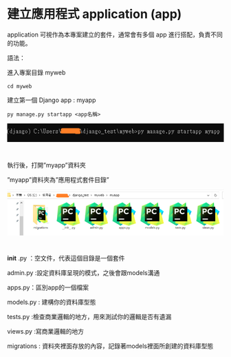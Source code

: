 # 建立應用程式 application (app)

application 可視作為本專案建立的套件，通常會有多個 app 進行搭配，負責不同的功能。

語法：

進入專案目錄 myweb

    cd myweb

建立第一個 Django app : myapp

    py manage.py startapp <app名稱>


![image](https://github.com/YueYue32/Django_Learning/blob/main/4.%20%E5%BB%BA%E7%AB%8B%E6%87%89%E7%94%A8%E7%A8%8B%E5%BC%8F%20application%20(app)/1.png)


#

執行後，打開”myapp”資料夾

”myapp”資料夾為”應用程式套件目錄”

![image](https://github.com/YueYue32/Django_Learning/blob/main/4.%20%E5%BB%BA%E7%AB%8B%E6%87%89%E7%94%A8%E7%A8%8B%E5%BC%8F%20application%20(app)/2.png)


#


__init__ .py ：空文件，代表這個目錄是一個套件

admin.py :設定資料庫呈現的模式，之後會跟models溝通

apps.py：區別app的一個檔案

models.py : 建構你的資料庫型態

tests.py :檢查商業邏輯的地方，用來測試你的邏輯是否有遺漏

views.py :寫商業邏輯的地方

migrations : 資料夾裡面存放的內容，記錄著models裡面所創建的資料庫型態

